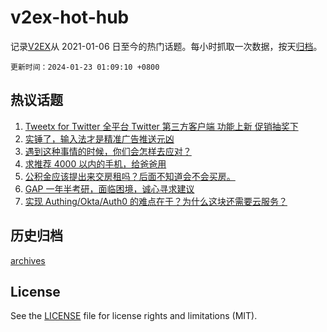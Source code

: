 # v2ex-hot-hub

 记录[V2EX](https://www.v2ex.com/)从 2021-01-06 日至今的热门话题。每小时抓取一次数据，按天[归档](archives)。

`更新时间：2024-01-23 01:09:10 +0800`

## 热议话题

1. [Tweetx for Twitter 全平台 Twitter 第三方客户端 功能上新 促销抽奖下](https://www.v2ex.com/t/1010570)
1. [实锤了，输入法才是精准广告推送元凶](https://www.v2ex.com/t/1010518)
1. [遇到这种事情的时候，你们会怎样去应对？](https://www.v2ex.com/t/1010720)
1. [求推荐 4000 以内的手机，给爸爸用](https://www.v2ex.com/t/1010566)
1. [公积金应该提出来交房租吗？后面不知道会不会买房。](https://www.v2ex.com/t/1010530)
1. [GAP 一年半考研，面临困境，诚心寻求建议](https://www.v2ex.com/t/1010526)
1. [实现 Authing/Okta/Auth0 的难点在于？为什么这块还需要云服务？](https://www.v2ex.com/t/1010604)

## 历史归档

[archives](archives)

## License

See the [LICENSE](LICENSE) file for license rights and limitations (MIT).
